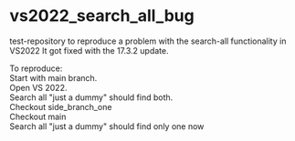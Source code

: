 # vs2022_search_all_bug
test-repository to reproduce a problem with the search-all functionality in VS2022
It got fixed with the 17.3.2 update.

To reproduce:  
Start with main branch.  
Open VS 2022.  
Search all "just a dummy" should find both.  
Checkout side_branch_one  
Checkout main  
Search all "just a dummy" should find only one now
